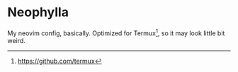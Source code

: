 # Neophylla

My neovim config, basically. Optimized for Termux[^1], so it may look little bit weird.

[^1]: https://github.com/termux
